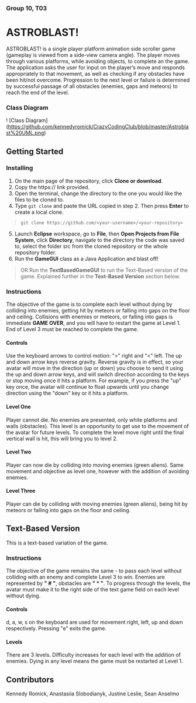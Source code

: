 ### Group 10, T03
# ASTROBLAST!
ASTROBLAST! is a single player platform animation side scroller game (gameplay is viewed from a side-view camera angle). The player moves through various platforms, while avoiding objects, to complete an the game. The application asks the user for input on the player’s move and responds appropriately to that movement, as well as checking if any obstacles have been hit/not overcome. Progression to the next level or failure is determined by successful passage of all obstacles (enemies, gaps and meteors) to reach the end of the level. 

### Class Diagram 
! [Class Diagram] (https://github.com/kennedyromick/CrazyCodingClub/blob/master/Astroblast%20UML.png)

## Getting Started
### Installing
1. On the main page of the repository, click **Clone or download**.
2. Copy the https:// link provided.
3. Open the terminal, change the directory to the one you would like the files to be cloned to. 
4. Type `git clone` and paste the URL copied in step 2. Then press **Enter** to create a local clone.
  > `git clone https://github.com/<your-username>/<your-repository>`
5. Launch **Eclipse** workspace, go to **File**, then **Open Projects from File System**, click **Directory**, navigate to the directory the code was saved to, select the folder src from the cloned repository or the whole repository folder.
6. Run the **GameGUI** class as a Java Application and blast off!  
> OR Run the **TextBasedGameGUI** to run the Text-Based version of the game. Explained further in the **Text-Based Version** section below.

### Instructions
The objective of the game is to complete each level without dying by colliding into enemies, getting hit by meteors or falling into gaps on the floor and ceiling. Collisions with enemies or meteors, or falling into gaps is immediate **GAME OVER**, and you will have to restart the game at Level 1. End of Level 3 must be reached to complete the game.
#### Controls
Use the keyboard arrows to control motion: ">" right and "<" left. The up and down arrow keys reverse gravity. Reverse gravity is in effect, so your avatar will move in the direction (up or down) you choose to send it using the up and down arrow keys, and will switch direction according to the keys or stop moving once it hits a platform. For example, if you press the "up" key once, the avatar will continue to float upwards until you change direction using the "down" key or it hits a platform.
#### Level One
Player cannot die. No enemies are presented, only white platforms and walls (obstacles). This level is an opportunity to get use to the movement of the avatar for future levels. To complete the level move right until the final vertical wall is hit, this will bring you to level 2.
#### Level Two
Player can now die by colliding into moving enemies (green aliens). Same movement and objective as level one, however with the addition of avoiding enemies.
#### Level Three
Player can die by colliding with moving enemies (green aliens), being hit by meteors or falling into gaps on the floor and ceiling.

## Text-Based Version
This is a text-based variation of the game.
### Instructions
The objective of the game remains the same - to pass each level without colliding with an enemy and complete Level 3 to win. Enemies are represented by **" # "**, obstacles are **" * "**. To progress through the levels, the avatar must make it to the right side of the text game field on each level without dying.
#### Controls
d, a, w, s on the keyboard are used for movement right, left, up and down respectively. Pressing "e" exits the game.
#### Levels
There are 3 levels. Difficulty increases for each level with the addition of enemies. Dying in any level means the game must be restarted at Level 1.


## Contributors
Kennedy Romick,
Anastasiia Slobodianyk,
Justine Leslie,
Sean Anselmo
